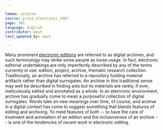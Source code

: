 ```yaml
---

lemma: archive
source: price_electronic_2007
page: 345
language: English
contributor: wout
last_updated_by: wout

---
```


Many prominent [electronic editions](editionDigital.html) are referred to as digital archives, and such terminology may strike some people as loose usage. In fact, electronic editorial undertakings are only imperfectly described by any of the terms currently in use: edition, project, archive, thematic research collection. Traditionally, an archive has referred to a repository holding material artifacts rather than digital surrogates. An archive in this traditional sense may well be described in finding aids but its materials are rarely, if ever, meticulously edited and annotated as a whole. In an electronic environment, archive has gradually come to mean a purposeful collection of digital surrogates. Words take on new meanings over time, of course, and archive in a digital context has come to suggest something that blends features of editing and archiving. To meld features of both -- to have the care of treatment and annotation of an edition and the inclusiveness of an archive -- is one of the tendencies of recent work in electronic editing.
